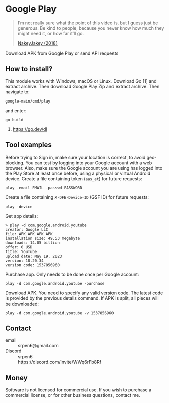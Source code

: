 # Google Play

> I’m not really sure what the point of this video is, but I guess just be
> generous. Be kind to people, because you never know how much they might need
> it, or how far it’ll go.
>
> [NakeyJakey (2018)](//youtube.com/watch?v=Cr0UYNKmrUs)

Download APK from Google Play or send API requests

## How to install?

This module works with Windows, macOS or Linux. Download Go [1] and extract
archive. Then download Google Play Zip and extract archive. Then navigate to:

~~~
google-main/cmd/play
~~~

and enter:

~~~
go build
~~~

1. https://go.dev/dl

## Tool examples

Before trying to Sign in, make sure your location is correct, to avoid
geo-blocking. You can test by logging into your Google account with a web
browser. Also, make sure the Google account you are using has logged into the
Play Store at least once before, using a physical or virtual Android device.
Create a file containing token (`aas_et`) for future requests:

~~~
play -email EMAIL -passwd PASSWORD
~~~

Create a file containing `X-DFE-Device-ID` (GSF ID) for future requests:

~~~
play -device
~~~

Get app details:

~~~
> play -d com.google.android.youtube
creator: Google LLC
file: APK APK APK APK
installation size: 49.53 megabyte
downloads: 14.05 billion
offer: 0 USD
title: YouTube
upload date: May 19, 2023
version: 18.20.34
version code: 1537856960
~~~

Purchase app. Only needs to be done once per Google account:

~~~
play -d com.google.android.youtube -purchase
~~~

Download APK. You need to specify any valid version code. The latest code is
provided by the previous details command. If APK is split, all pieces will be
downloaded:

~~~
play -d com.google.android.youtube -v 1537856960
~~~

## Contact

<dl>
   <dt>
   email
   </dt>
   <dd>
   srpen6@gmail.com
   </dd>
   <dt>
   Discord
   </dt>
   <dd>
   srpen6
   </dd>
   <dd>
   https://discord.com/invite/WWq6rFb8Rf
   </dd>
</dl>

## Money

Software is not licensed for commercial use. If you wish to purchase a
commercial license, or for other business questions, contact me.

